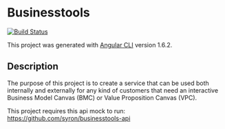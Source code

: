 # Businesstools

[![Build Status](https://travis-ci.org/syron/businesstools.svg?branch=master)](https://travis-ci.org/syron/businesstools)

This project was generated with [Angular CLI](https://github.com/angular/angular-cli) version 1.6.2.

## Description

The purpose of this project is to create a service that can be used both internally and externally for any kind of customers that need an interactive Business Model Canvas (BMC) or Value Proposition Canvas (VPC).

This project requires this api mock to run: https://github.com/syron/businesstools-api